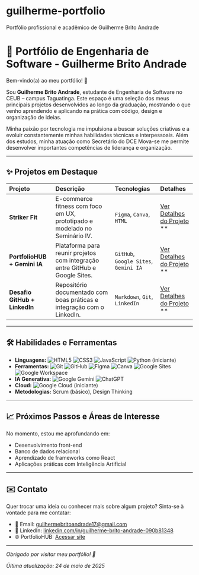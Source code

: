 # guilherme-portfolio
Portfólio profissional e acadêmico de Guilherme Brito Andrade

# 🚀 Portfólio de Engenharia de Software - Guilherme Brito Andrade

Bem-vindo(a) ao meu portfólio! 👋

Sou **Guilherme Brito Andrade**, estudante de Engenharia de Software no CEUB – campus Taguatinga. Este espaço é uma seleção dos meus principais projetos desenvolvidos ao longo da graduação, mostrando o que venho aprendendo e aplicando na prática com código, design e organização de ideias.

Minha paixão por tecnologia me impulsiona a buscar soluções criativas e a evoluir constantemente minhas habilidades técnicas e interpessoais. Além dos estudos, minha atuação como Secretário do DCE Mova-se me permite desenvolver importantes competências de liderança e organização.

---

## ✨ Projetos em Destaque

| Projeto | Descrição | Tecnologias | Detalhes |
| :-------- | :-------------------------------------------------------------------------------------------------------------------------------------------------------------------------------------- | :--------------------- | :---------------------------------------------------------------------------------------------------------------------------------------------------------------------------------------------------------------------------------------------------------------------------------------------------------------- |
| **Striker Fit** | E-commerce fitness com foco em UX, prototipado e modelado no Seminário IV. | `Figma`, `Canva`, `HTML` | [Ver Detalhes do Projeto](projetos/striker-fit/README.md) **|** [Ver Protótipo Online](https://app.quant-ux.com/#/test.html?h=a2aa10eKeoYoqOwGIJBUk2P2m74rOOkN6y6KR4mT7CCPYWu0o3p8gDVD0zNe&ln=en) |
| **PortfolioHUB + Gemini IA** | Plataforma para reunir projetos com integração entre GitHub e Google Sites. | `GitHub`, `Google Sites`, `Gemini IA` | [Ver Detalhes do Projeto](projetos/portfoliohub-gemini/README.md) **|** [Acessar Site Online](https://sites.google.com/d/1cBUXimGSskmwRGhS2yEpG6-Ajrwk6KY-/p/1qAIl1CSAzD4zXd2AQy1vRDhWe_y5mare/edit) |
| **Desafio GitHub + LinkedIn** | Repositório documentado com boas práticas e integração com o LinkedIn. | `Markdown`, `Git`, `LinkedIn` | [Ver Detalhes do Projeto](projetos/desafio-github-linkedin/README.md) **|** [Acessar Documento](https://docs.google.com/document/d/15bAKn_zEYCXfNZyC9cGMRPbbBRxHaW5Ia9-mzNaMNbY/edit?usp=sharing) |

---

## 🛠️ Habilidades e Ferramentas

* **Linguagens:** ![HTML5](https://img.shields.io/badge/html5-%23E34F26.svg?style=for-the-badge&logo=html5&logoColor=white) ![CSS3](https://img.shields.io/badge/css3-%231572B6.svg?style=for-the-badge&logo=css3&logoColor=white) ![JavaScript](https://img.shields.io/badge/javascript-%23323330.svg?style=for-the-badge&logo=javascript&logoColor=%23F7DF1E) ![Python](https://img.shields.io/badge/python-3670A0?style=for-the-badge&logo=python&logoColor=ffdd54) (iniciante)
* **Ferramentas:** ![Git](https://img.shields.io/badge/git-%23F05033.svg?style=for-the-badge&logo=git&logoColor=white) ![GitHub](https://img.shields.io/badge/github-%23121011.svg?style=for-the-badge&logo=github&logoColor=white) ![Figma](https://img.shields.io/badge/figma-%23F24E1E.svg?style=for-the-badge&logo=figma&logoColor=white) ![Canva](https://img.shields.io/badge/Canva-%2300C4CC.svg?style=for-the-badge&logo=Canva&logoColor=white) ![Google Sites](https://img.shields.io/badge/Google%20Sites-4285F4?style=for-the-badge&logo=googlesites&logoColor=white) ![Google Workspace](https://img.shields.io/badge/Google%20Workspace-4285F4?style=for-the-badge&logo=google&logoColor=white)
* **IA Generativa:** ![Google Gemini](https://img.shields.io/badge/Google%20Gemini-4285F4?style=for-the-badge&logo=google&logoColor=white) ![ChatGPT](https://img.shields.io/badge/ChatGPT-74aa9c?style=for-the-badge&logo=openai&logoColor=white)
* **Cloud:** ![Google Cloud](https://img.shields.io/badge/GoogleCloud-%234285F4.svg?style=for-the-badge&logo=google-cloud&logoColor=white) (iniciante)
* **Metodologias:** Scrum (básico), Design Thinking

---

## 📈 Próximos Passos e Áreas de Interesse

No momento, estou me aprofundando em:

* Desenvolvimento front-end
* Banco de dados relacional
* Aprendizado de frameworks como React
* Aplicações práticas com Inteligência Artificial

---

## ✉️ Contato

Quer trocar uma ideia ou conhecer mais sobre algum projeto? Sinta-se à vontade para me contatar:

* 📧 Email: [guilhermebritoandrade17@gmail.com](mailto:guilhermebritoandrade17@gmail.com)
* 💼 LinkedIn: [linkedin.com/in/guilherme-brito-andrade-090b81348](https://www.linkedin.com/in/guilherme-brito-andrade-090b81348/)
* 🌐 PortfolioHUB: [Acessar site](https://sites.google.com/d/1cBUXimGSskmwRGhS2yEpG6-Ajrwk6KY-/p/1qAIl1CSAzD4zXd2AQy1vRDhWe_y5mare/edit)

---

_Obrigado por visitar meu portfólio! 🚀_

_Última atualização: 24 de maio de 2025_
